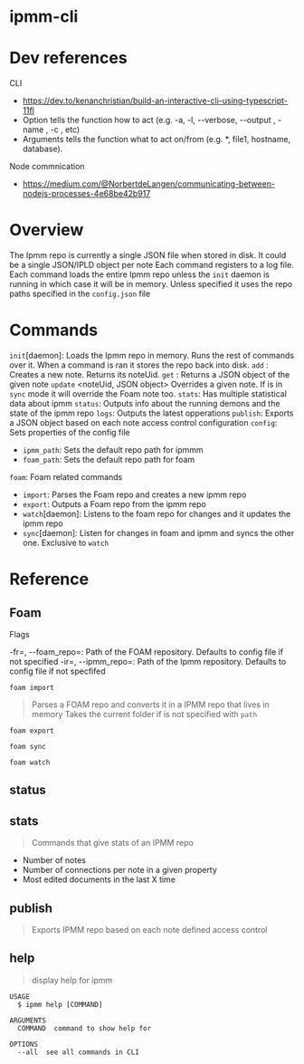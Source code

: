 # ipmm-cli

# Dev references

CLI

- https://dev.to/kenanchristian/build-an-interactive-cli-using-typescript-11fl
- Option tells the function how to act (e.g. -a, -l, --verbose, --output , -name , -c , etc)
- Arguments tells the function what to act on/from (e.g. \*, file1, hostname, database).

Node commnication

- https://medium.com/@NorbertdeLangen/communicating-between-nodejs-processes-4e68be42b917

# Overview

The Ipmm repo is currently a single JSON file when stored in disk. It could be a single JSON/IPLD object per note
Each command registers to a log file.
Each command loads the entire Ipmm repo unless the `init` daemon is running in which case it will be in memory.
Unless specified it uses the repo paths specified in the `config.json` file

# Commands

`init`[daemon]: Loads the Ipmm repo in memory. Runs the rest of commands over it. When a command is ran it stores the repo back into disk.
`add` <notePath>: Creates a new note. Returns its noteUid.
`get` <noteUid>: Returns a JSON object of the given note
`update` <noteUid, JSON object> Overrides a given note. If is in `sync` mode it will override the Foam note too.
`stats`: Has multiple statistical data about ipmm
`status`: Outputs info about the running demons and the state of the ipmm repo
`logs`: Outputs the latest opperations
`publish`: Exports a JSON object based on each note access control configuration
`config`: Sets properties of the config file

- `ipmm_path`: Sets the default repo path for ipmmm
- `foam_path`: Sets the default repo path for foam

`foam`: Foam related commands

- `import`: Parses the Foam repo and creates a new ipmm repo
- `export`: Outputs a Foam repo from the ipmm repo
- `watch`[daemon]: Listens to the foam repo for changes and it updates the ipmm repo
- `sync`[daemon]: Listen for changes in foam and ipmm and syncs the other one. Exclusive to `watch`

# Reference 

## Foam

Flags

-fr=<path>, --foam_repo=<path>: Path of the FOAM repository. Defaults to config file if not specified
-ir=<path>, --ipmm_repo=<path>: Path of the Ipmm repository. Defaults to config file if not specfifed

`foam import`

> Parses a FOAM repo and converts it in a IPMM repo that lives in memory
> Takes the current folder if is not specified with `path`

`foam export`

`foam sync`

`foam watch`

## status

## stats

> Commands that give stats of an IPMM repo

- Number of notes
- Number of connections per note in a given property
- Most edited documents in the last X time

## publish

> Exports IPMM repo based on each note defined access control

## help

> display help for ipmm

```
USAGE
  $ ipmm help [COMMAND]

ARGUMENTS
  COMMAND  command to show help for

OPTIONS
  --all  see all commands in CLI
```
